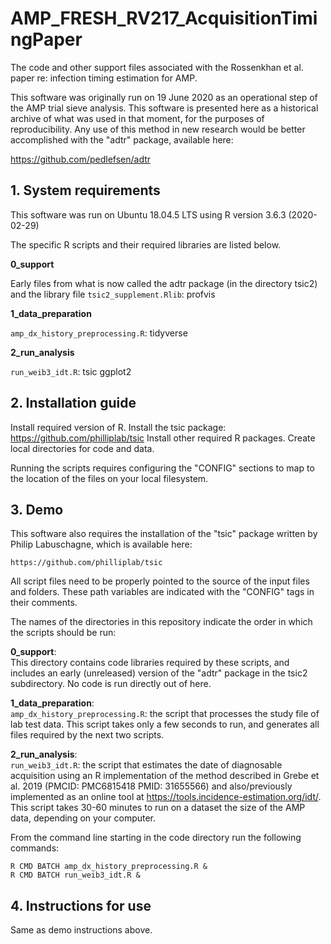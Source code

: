 # AMP_FRESH_RV217_AcquisitionTimingPaper
The code and other support files associated with the Rossenkhan et al. paper re: infection timing estimation for AMP.

This software was originally run on 19 June 2020 as an operational step of the AMP trial sieve analysis.  This software is presented here as a historical archive of what was used in that moment, for the purposes of reproducibility.  Any use of this method in new research would be better accomplished with the "adtr" package, available here:

https://github.com/pedlefsen/adtr

## 1. System requirements

  This software was run on Ubuntu 18.04.5 LTS using R version 3.6.3 (2020-02-29)
  
  The specific R scripts and their required libraries are listed below.

  **0_support**

  Early files from what is now called the adtr package (in the directory tsic2) and the library file `tsic2_supplement.Rlib`:
    profvis

  **1_data_preparation**

  `amp_dx_history_preprocessing.R`:
    tidyverse

  **2_run_analysis**

  `run_weib3_idt.R`:
    tsic
    ggplot2 

## 2. Installation guide
  
  Install required version of R. 
  Install the tsic package:  https://github.com/philliplab/tsic
  Install other required R packages.
  Create local directories for code and data.
  
  Running the scripts requires configuring the "CONFIG" sections to map to the location of the files on your local filesystem.

## 3. Demo

  This software also requires the installation of the "tsic" package written by Philip Labuschagne, which is available here:
  
    https://github.com/philliplab/tsic

  All script files need to be properly pointed to the source of the input files and folders.  These path variables are indicated with the "CONFIG" tags in their comments.

  The names of the directories in this repository indicate the order in which the scripts should be run:

  **0_support**:  
  This directory contains code libraries required by these scripts,
  and includes an early (unreleased) version of the "adtr" package in
  the tsic2 subdirectory.  No code is run directly out of here.

  **1_data_preparation**:  
    `amp_dx_history_preprocessing.R`:  the script that processes the study file of lab test data.  This script takes only a few seconds to run, and generates all files required by the next two scripts.

  **2_run_analysis**:  
    `run_weib3_idt.R`:  the script that estimates the date of
    diagnosable acquisition using an R implementation of the method
    described in Grebe et al. 2019 (PMCID: PMC6815418  PMID: 31655566)
    and also/previously implemented as an online tool at
    https://tools.incidence-estimation.org/idt/.  This script takes
    30-60 minutes to run on a dataset the size of the AMP data, depending on your computer.

  From the command line starting in the code directory run the following commands:

    R CMD BATCH amp_dx_history_preprocessing.R &
    R CMD BATCH run_weib3_idt.R &

## 4. Instructions for use

  Same as demo instructions above.
  
